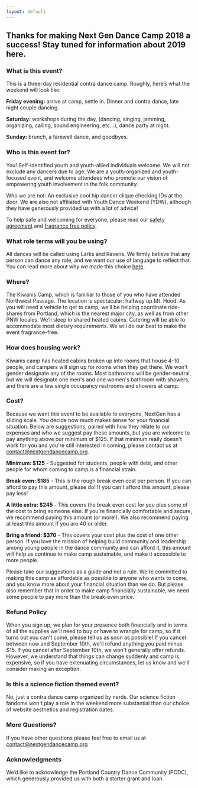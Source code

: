 ```yaml
---
layout: default
---
```

## Thanks for making Next Gen Dance Camp 2018 a success!  Stay tuned for information about 2019 here.

### What is this event?

This is a three-day residential contra dance camp. Roughly, here’s what the weekend will look like:

**Friday evening:**  arrive at camp, settle in. Dinner and contra dance, late night couple dancing.

**Saturday:**  workshops during the day, (dancing, singing, jamming, organizing, calling, sound engineering, etc...), dance party at night.

**Sunday:**  brunch, a farewell dance, and goodbyes.

### Who is this event for?

You! Self-identified youth and youth-allied individuals welcome. We will not exclude any dancers due to age. We are a youth-organized and youth-focused event, and welcome attendees who promote our vision of empowering youth involvement in the folk community.

Who we are not: An exclusive cool hip dancer clique checking IDs at the door. We are also not affiliated with Youth Dance Weekend (YDW), although they have generously provided us with a lot of advice!

To help safe and welcoming for everyone, please read our [safety agreement](/safety.html) and [fragrance free policy](/fragrance_free.html).


### What role terms will you be using?

All dances will be called using Larks and Ravens.  We firmly believe that any person can dance any role, and we want our use of language to reflect that.  You can read more about why we made this choice  [here](/larks_and_ravens.html).

### Where?

The Kiwanis Camp, which is familiar to those of you who have attended Northwest Passage. The location is spectacular: halfway up Mt. Hood. As you will need a vehicle to get to camp, we’ll be helping coordinate ride-shares from Portland, which is the nearest major city, as well as from other PNW locales. We’ll sleep in shared heated cabins. Catering will be able to accommodate most dietary requirements. We will do our best to make the event fragrance-free.</p>

### How does housing work?

Kiwanis camp has heated cabins broken up into rooms that house 4-10 people, and campers will sign up for rooms when they get there.  We won't gender designate any of the rooms.  Most bathrooms will be gender-neutral, but we will designate one men's and one women's bathroom with showers, and there are a few single occupancy restrooms and showers at camp.

### Cost?

Because we want this event to be available to everyone, NextGen has a sliding scale. You decide how much makes sense for your financial situation.  Below are suggestions, paired with how they relate to our expenses and who we suggest pay these amounts, but you are welcome to pay anything above our minimum of $125.  If that minimum really doesn't work for you and you're still interested in coming, please contact us at contact@nextgendancecamp.org.


**Minimum:  $125** -  Suggested for students, people with debt, and other people for whom coming to camp is a financial strain.

**Break even:  $185** - This is the rough break even cost per person.  If you can afford to pay this amount, please do!  If you can't afford this amount, please pay less!

**A little extra:  $245** - This covers the break even cost for you plus some of the cost to bring someone else.  If you're financially comfortable and secure, we recommend paying this amount (or more!).  We also recommend paying at least this amount if you are 40 or older.

**Bring a friend:  $370** - This covers your cost plus the cost of one other person.  If you love the mission of helping build community and leadership among young people in the dance community and can afford it, this amount will help us continue to make camp sustainable, and make it accessible to more people.

Please take our suggestions as a guide and not a rule.  We're committed to making this camp as affordable as possible to anyone who wants to come, and you know more about your financial situation than we do.  But please also remember that in order to make camp financially sustainable, we need some people to pay more than the break-even price.

### Refund Policy

When you sign up, we plan for your presence both financially and in terms of all the supplies we'll need to buy or have to wrangle for camp, so if it turns out you can't come, please tell us as soon as possible!  If you cancel between now and September 10th, we'll refund anything you paid minus $15.  If you cancel after September 10th, we won't generally offer refunds.  However, we understand that things can change suddenly and camp is expensive, so if you have extenuating circumstances, let us know and we'll consider making an exception.

### Is this a science fiction themed event?

No, just a contra dance camp organized by nerds.  Our science fiction fandoms won't play a role in the weekend more substantial than our choice of website aesthetics and registration dates.

### More Questions?
If you have other questions please feel free to email us at contact@nextgendancecamp.org


### Acknowledgments
We’d like to acknowledge the Portland Country Dance Community (PCDC), which generously provided us with both a starter grant and loan.
